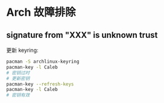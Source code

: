 # Arch 故障排除

## signature from "XXX" is unknown trust

更新 keyring:

```sh
pacman -S archlinux-keyring
pacman-key -l Caleb
# 密钥过时
# 更新密钥
pacman-key --refresh-keys
pacman-key -l Caleb
# 密钥有效
```
